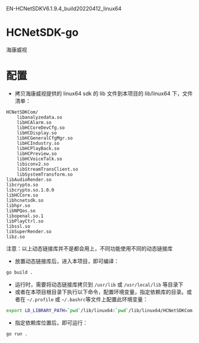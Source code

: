 EN-HCNetSDKV6.1.9.4_build20220412_linux64

# HCNetSDK-go
海康威视

# 配置
+ 拷贝海康威视提供的 linux64 sdk 的 lib 文件到本项目的 lib/linux64 下，文件清单：
```
HCNetSDKCom/
    libanalyzedata.so
    libHCAlarm.so
    libHCCoreDevCfg.so
    libHCDisplay.so
    libHCGeneralCfgMgr.so
    libHCIndustry.so
    libHCPlayBack.so
    libHCPreview.so
    libHCVoiceTalk.so
    libiconv2.so
    libStreamTransClient.so
    libSystemTransform.so
libAudioRender.so
libcrypto.so
libcrypto.so.1.0.0
libHCCore.so
libhcnetsdk.so
libhpr.so
libNPQos.so
libopenal.so.1
libPlayCtrl.so
libssl.so
libSuperRender.so
libz.so
```
注意：以上动态链接库并不是都会用上，不同功能使用不同的动态链接库

+ 放置动态链接库后，进入本项目，即可编译：
```bash
go build .
```

+ 运行时，需要将动态链接库拷贝到 `/usr/lib` 或 `/usr/local/lib` 等目录下
+ 或者在本项目根目录下执行以下命令，配置环境变量，指定依赖库的目录。或者在 `~/.profile` 或 `~/.bashrc`等文件上配置此环境变量：
```bash
export LD_LIBRARY_PATH=`pwd`/lib/linux64:`pwd`/lib/linux64/HCNetSDKCom
```

+ 指定依赖库位置后，即可运行：
```bash
go run .
```
